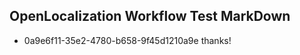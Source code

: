## OpenLocalization Workflow Test MarkDown
* 0a9e6f11-35e2-4780-b658-9f45d1210a9e 
thanks!<!--HONumber=Mar16_HO3-->
